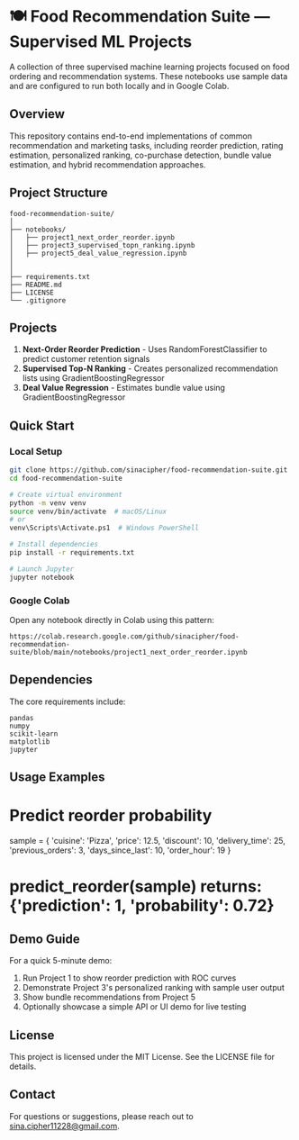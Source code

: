 # 🍽️ Food Recommendation Suite — Supervised ML Projects

A collection of three supervised machine learning projects focused on food ordering and recommendation systems. These notebooks use sample data and are configured to run both locally and in Google Colab.

## Overview

This repository contains end-to-end implementations of common recommendation and marketing tasks, including reorder prediction, rating estimation, personalized ranking, co-purchase detection, bundle value estimation, and hybrid recommendation approaches.

## Project Structure

```
food-recommendation-suite/
│
├── notebooks/              
│   ├── project1_next_order_reorder.ipynb
│   ├── project3_supervised_topn_ranking.ipynb
│   ├── project5_deal_value_regression.ipynb
│   
│
├── requirements.txt
├── README.md
├── LICENSE
└── .gitignore
```

## Projects

1. **Next-Order Reorder Prediction** - Uses RandomForestClassifier to predict customer retention signals
3. **Supervised Top-N Ranking** - Creates personalized recommendation lists using GradientBoostingRegressor
5. **Deal Value Regression** - Estimates bundle value using GradientBoostingRegressor

## Quick Start

### Local Setup
```bash
git clone https://github.com/sinacipher/food-recommendation-suite.git
cd food-recommendation-suite

# Create virtual environment
python -m venv venv
source venv/bin/activate  # macOS/Linux
# or
venv\Scripts\Activate.ps1  # Windows PowerShell

# Install dependencies
pip install -r requirements.txt

# Launch Jupyter
jupyter notebook
```

### Google Colab
Open any notebook directly in Colab using this pattern:
```
https://colab.research.google.com/github/sinacipher/food-recommendation-suite/blob/main/notebooks/project1_next_order_reorder.ipynb
```

## Dependencies

The core requirements include:
```
pandas
numpy
scikit-learn
matplotlib
jupyter

```

## Usage Examples

# Predict reorder probability
sample = {
    'cuisine': 'Pizza',
    'price': 12.5,
    'discount': 10,
    'delivery_time': 25,
    'previous_orders': 3,
    'days_since_last': 10,
    'order_hour': 19
}
# predict_reorder(sample) returns: {'prediction': 1, 'probability': 0.72}

## Demo Guide

For a quick 5-minute demo:
1. Run Project 1 to show reorder prediction with ROC curves
2. Demonstrate Project 3's personalized ranking with sample user output
3. Show bundle recommendations from Project 5
4. Optionally showcase a simple API or UI demo for live testing

## License

This project is licensed under the MIT License. See the LICENSE file for details.

## Contact

For questions or suggestions, please reach out to [sina.cipher11228@gmail.com](mailto:sina.cipher11228@gmail.com).
